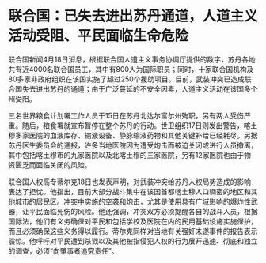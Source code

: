 # 联合国：已失去进出苏丹通道，人道主义活动受阻、平民面临生命危险

联合国新闻4月18日消息，根据联合国人道主义事务协调厅提供的数字，苏丹各地共有近4000名联合国员工，其中有800人为国际职员；同时，十家联合国机构及80多家非政府组织在该国实施了超过250个援助项目。目前，武装冲突已造成联合国失去进出苏丹的通道；由于广泛蔓延的不安全因素，人道主义活动在该国多个州受阻。

三名世界粮食计划署工作人员于15日在苏丹北达尔富尔州殉职，另有两人受伤严重。随后，粮食署就宣布暂停在整个苏丹的行动。世卫组织17日则发出警告，喀土穆多家医院的血液库存、输液设备、静脉输液药物和其他关键补给已经耗尽。另据苏丹医生委员会的通报，许多当地医院因为遭受炮击而被迫关闭或进行人员撤离，其中包括喀土穆市的九家医院以及北喀土穆的三家医院，另有12家医院也由于物资匮乏而面临关闭的风险。

联合国人权高专蒂尔克18日也发表声明，对武装冲突给苏丹人权局势造成的影响表达了担忧。他指出，目前大部分战斗集中在该国首都喀土穆人口稠密的地区和其他城市的居民区。冲突中实施的空袭和炮击，尤其是使用具有广域影响的爆炸性武器，让平民面临死伤的风险。他还强调，冲突双方必须提醒各自的战斗人员，根据国际法，他们有义务确保对平民和包括学校及医院在内的民用基础设施实施保护，而且必须确保这些义务得以履行。蒂尔克同样对当地有关强奸未遂事件的报告表示震惊。他呼吁对平民遭到杀戮以及其他被指侵犯人权的行为展开迅速、彻底和独立的调查，必须“向肇事者追究责任”。

